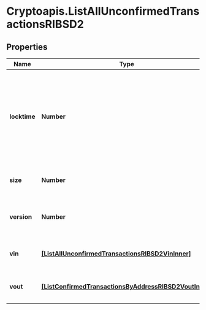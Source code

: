 # Cryptoapis.ListAllUnconfirmedTransactionsRIBSD2

## Properties

Name | Type | Description | Notes
------------ | ------------- | ------------- | -------------
**locktime** | **Number** | Represents the locktime on the transaction on the specific blockchain, i.e. the blockheight at which the transaction is valid. | 
**size** | **Number** | Represents the total size of this transaction. | 
**version** | **Number** | Represents the transaction&#39;s version number. | 
**vin** | [**[ListAllUnconfirmedTransactionsRIBSD2VinInner]**](ListAllUnconfirmedTransactionsRIBSD2VinInner.md) | Represents the transaction inputs. | 
**vout** | [**[ListConfirmedTransactionsByAddressRIBSD2VoutInner]**](ListConfirmedTransactionsByAddressRIBSD2VoutInner.md) | Represents the transaction outputs. | 


